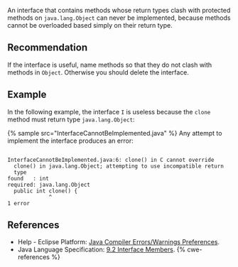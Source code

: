An interface that contains methods whose return types clash with protected methods on `java.lang.Object` can never be implemented, because methods cannot be overloaded based simply on their return type.


## Recommendation
If the interface is useful, name methods so that they do not clash with methods in `Object`. Otherwise you should delete the interface.


## Example
In the following example, the interface `I` is useless because the `clone` method must return type `java.lang.Object`:

{% sample src="InterfaceCannotBeImplemented.java" %}
Any attempt to implement the interface produces an error:

```

InterfaceCannotBeImplemented.java:6: clone() in C cannot override
  clone() in java.lang.Object; attempting to use incompatible return
  type
found   : int
required: java.lang.Object
  public int clone() {
             ^
1 error

```

## References
* Help - Eclipse Platform: [Java Compiler Errors/Warnings Preferences](https://help.eclipse.org/2020-12/advanced/content.jsp?topic=/org.eclipse.jdt.doc.user/reference/preferences/java/compiler/ref-preferences-errors-warnings.htm).
* Java Language Specification: [9.2 Interface Members](https://docs.oracle.com/javase/specs/jls/se11/html/jls-9.html#jls-9.2).
{% cwe-references %}
